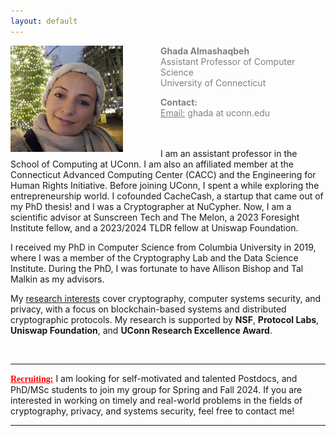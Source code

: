 ```yaml
---
layout: default
---
```


<div class="grid">
    <div class="col-1-2">
       <div class="content">
           <img style="float: left; margin-right: 60px;" src="images/ghada0.jpg" alt="myprofile" width="180" height="170"> 
       </div>
    </div>
    <div class="col-1-2">
       <div class="content">
          <span style="color:grey;font-size:14px;">
            <p><b>Ghada Almashaqbeh</b> <br/> Assistant Professor of Computer Science <br/> University of Connecticut </p>
            <p> <b>Contact:</b> <br/> <u>Email:</u> ghada at uconn.edu <br/> <br/> <br/> </p>
          </span> 
       </div>
    </div>
</div>


I am an assistant professor in the School of Computing at UConn. I am also an affiliated member at the Connecticut Advanced Computing Center (CACC) and the Engineering for Human Rights Initiative. Before joining UConn, I spent a while exploring the entrepreneurship world. I cofounded CacheCash, a startup that came out of my PhD thesis! and I was a Cryptographer at NuCypher. Now, I am a scientific advisor at Sunscreen Tech and The Melon, a 2023 Foresight Institute fellow, and a 2023/2024 TLDR fellow at Uniswap Foundation. 

I received my PhD in Computer Science from Columbia University in 2019, where I was a member of the Cryptography Lab and the Data Science Institute. During the PhD, I was fortunate to have Allison Bishop and Tal Malkin as my advisors. 

My [research interests](/research/) cover cryptography, computer systems security, and privacy, with a focus on blockchain-based systems and distributed cryptographic protocols. My research is supported by **NSF**, **Protocol Labs**, **Uniswap Foundation**, and **UConn Research Excellence Award**.

<br/>


---------------------------------------
**<span style="color:red;font-family: 'Comic Sans MS';"><u>Recruiting:</u></span>** I am looking for self-motivated and talented Postdocs, and PhD/MSc students to join my group for Spring and Fall 2024. If you are interested in working on timely and real-world problems in the fields of cryptography, privacy, and systems security, feel free to contact me! 

---------------------------------------